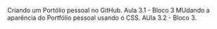 Criando um Portólio pessoal no GitHub. Aula 3.1 - Bloco 3
MUdando a aparência do Portfólio pessoal usando o CSS. AUla 3.2 - Bloco 3.
